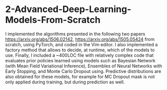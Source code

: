 # 2-Advanced-Deep-Learning-Models-From-Scratch

I implemented the algorithms presented in the following two papers https://arxiv.org/abs/1506.02142, https://arxiv.org/abs/1505.05424 from scratch, using PyTorch, and coded in the Vim editor.
I also implemented a factory method that allows to decide, at runtime, which of the models to use. Finally, I included a ~400LOC file with relatively complex code that evaluates prior policies learned using models such as Bayesian Network (with Mean Field Variational Inference), Ensembles of Neural Networks with Early Stopping, and Monte Carlo Dropout using. Predictive distributions are also obtained for these models, for example for MC Dropout mask is not only applied during training, but during prediction as well.
